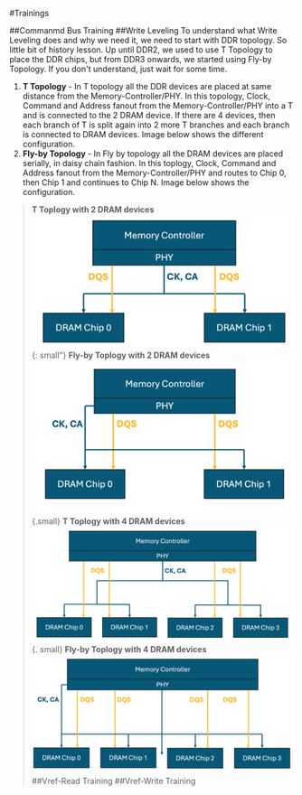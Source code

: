 #Trainings

##Commanmd Bus Training
##Write Leveling
To understand what Write Leveling does and why we need it, we need to start with DDR topology. So little bit of history lesson. Up until DDR2, we used to use T Topology to place the DDR chips, but from DDR3 onwards, we started using Fly-by Topology. If you don't understand, just wait for some time.<br>
1. __T Topology__ - In T topology all the DDR devices are placed at same distance from the Memory-Controller/PHY. In this topology, Clock, Command and Address fanout from the Memory-Controller/PHY into a T and is connected to the 2 DRAM device. If there are 4 devices, then each branch of T is split again into 2 more T branches and each branch is connected to DRAM devices. Image below shows the different configuration.<br>
2. __Fly-by Topology__ - In Fly by topology all the DRAM devices are placed serially, in daisy chain fashion. In this toplogy, Clock, Command and Address fanout from the Memory-Controller/PHY and routes to Chip 0, then Chip 1 and continues to Chip N. Image below shows the configuration.<br>
> **T Toplogy with 2 DRAM devices**
> ![zoomify](images/IMG_9292.png){: small"}
> **Fly-by Toplogy with 2 DRAM devices**
> ![zoomify](images/IMG_9290.png){.small}
> **T Toplogy with 4 DRAM devices**
> ![zoomify](images/IMG_9289.png){. small}
> **Fly-by Toplogy with 4 DRAM devices**
> ![zoomify](images/IMG_9288.png)
##Vref-Read Training
##Vref-Write Training
